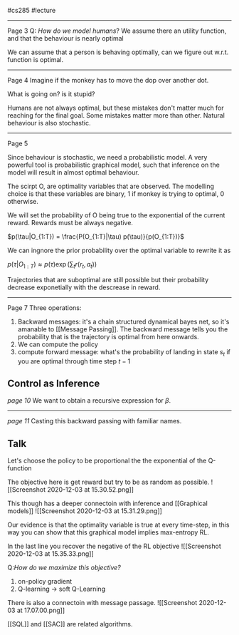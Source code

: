 #cs285 
#lecture 

---
Page 3
Q: *How do we model humans*?
We assume there an utility function, and that the behaviour is nearly optimal

We can assume that a person is behaving optimally, can we figure out w.r.t. function is optimal. 

---
Page 4
Imagine if the monkey has to move the dop over another dot. 

What is going on? is it stupid?

Humans are not always optimal, but these mistakes don't matter much for reaching for the final goal. Some mistakes matter more than other. 
Natural behaviour is also stochastic.

---
Page 5

Since behaviour is stochastic, we need a probabilistic model. A very powerful tool is probabilistic graphical model, such that inference on the model will result in almost optimal behaviour. 

The scirpt O, are optimality variables that are observed. The modelling choice is that these variables are binary, 1 if monkey is trying to optimal, 0 otherwise. 

We will set the probability of O being true to the exponential of the current reward. Rewards must be always negative. 

$p(\tau|O_{1:T}) = \frac{P(O_{1:T}|\tau) p(\tau)}{p(O_{1:T})}$

We can ingnore the prior probability over the optimal variable to rewrite it as 

$p(\tau|O_{1:T}) \approx p(\tau) \exp (\sum_t r(r_t, a_t))$

Trajectories that are suboptimal are still possible but their probability decrease exponetially with the descrease in reward.

---
Page 7
Three operations:
1. Backward messages: it's a chain structured dynamical bayes net, so it's amanable to [[Message Passing]]. The backward message tells you the probability that is the trajectory is optimal from here onwards. 
2. We can compute the policy
3. compute forward message: what's the probability of landing in state $s_t$ if you are optimal through time step $t-1$

## Control as Inference 
*page 10*
We want to obtain a recursive expression for $\beta$.

---
*page 11*
Casting this backward passing with familiar names. 


## Talk 
Let's choose the policy to be proportional the the exponential of the Q-function 

The objective here is get reward but try to be as random as possible.
![[Screenshot 2020-12-03 at 15.30.52.png]]

This though has a deeper connectoin with inference and [[Graphical models]]
![[Screenshot 2020-12-03 at 15.31.29.png]]

Our evidence is that the optimality variable is true at every time-step, in this way you can show that this graphical model implies max-entropy RL. 

In the last line you recover the negative of the RL objective
![[Screenshot 2020-12-03 at 15.35.33.png]]

Q:*How do we maximize this objective?*
1. on-policy gradient 
2. Q-learning -> soft Q-Learning 

There is also a connectoin with message passage. 
![[Screenshot 2020-12-03 at 17.07.00.png]]


[[SQL]] and [[SAC]] are related algorithms. 